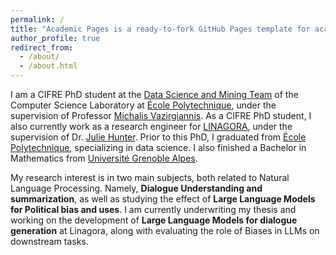 ```yaml
---
permalink: /
title: "Academic Pages is a ready-to-fork GitHub Pages template for academic personal websites"
author_profile: true
redirect_from: 
  - /about/
  - /about.html
---
```


I am a CIFRE PhD student at the [Data Science and Mining Team](https://www.lix.polytechnique.fr/dascim/) of the Computer Science Laboratory at [École Polytechnique](https://www.polytechnique.edu/), under the supervision of Professor [Michalis Vazirgiannis](https://www.lix.polytechnique.fr/~mvazirg/). As a CIFRE PhD student, I also currently work as a research engineer for [LINAGORA](https://linagora.com/), under the supervision of Dr. [Julie Hunter](https://www.juliejhunter.com/). Prior to this PhD, I graduated from [École Polytechnique](https://www.polytechnique.edu/), specializing in data science. I also finished a Bachelor in Mathematics from [Université Grenoble Alpes](https://www.univ-grenoble-alpes.fr/).

My research interest is in two main subjects, both related to Natural Language Processing. Namely, **Dialogue Understanding and summarization**, as well as studying the effect of **Large Language Models for Political bias and uses**. I am currently underwriting my thesis and working on the development of **Large Language Models for dialogue generation** at Linagora, along with evaluating the role of Biases in LLMs on downstream tasks.

